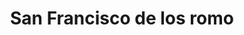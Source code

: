 ---
title: San Francisco de los romo
url: /san-francisco-de-los-romo/
latitude: 22.028
longitude: -102.276
---